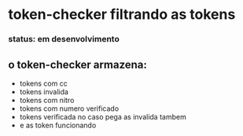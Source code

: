 <h1>token-checker filtrando as tokens</h1>

### status: em desenvolvimento


## o token-checker armazena:

+ tokens com cc
+ tokens invalida
+ tokens com nitro
+ tokens com numero verificado
+ tokens verificada no caso pega as invalida tambem
+ e as token funcionando
